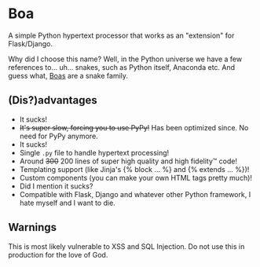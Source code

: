 # Boa
A simple Python hypertext processor that works as an "extension" for Flask/Django.

Why did I choose this name? Well, in the Python universe we have a few references to... uh... snakes, such as Python itself, Anaconda etc. And guess what, [Boas](https://en.wikipedia.org/wiki/Boidae) are a snake family.

## (Dis?)advantages
- It sucks!
- ~~It's super slow, forcing you to use PyPy!~~ Has been optimized since. No need for PyPy anymore.
- It sucks!
- Single `.py` file to handle hypertext processing!
- Around ~~300~~ 200 lines of super high quality and high fidelity™ code!
- Templating support (like Jinja's {% block ... %} and {% extends ... %})!
- Custom components (you can make your own HTML tags pretty much)!
- Did I mention it sucks?
- Compatible with Flask, Django and whatever other Python framework, I hate myself and I want to die.

## Warnings
This is most likely vulnerable to XSS and SQL Injection. Do not use this in production for the love of God.
